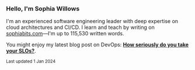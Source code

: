 ### Hello, I'm Sophia Willows

I'm an experienced software engineering leader with deep expertise on cloud architectures and CI/CD. I learn and teach by writing on [sophiabits.com](https://sophiabits.com/blog)—I'm up to 115,530 written words.

You might enjoy my latest blog post on DevOps: **[How seriously do you take your SLOs?](https://sophiabits.com/blog/how-seriously-do-you-take-your-slos)**.

<sub>Last updated 1 Jan 2024</sub>
